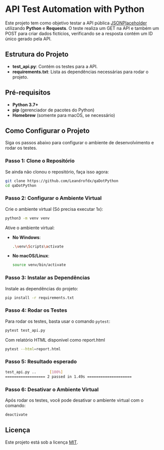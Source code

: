 # API Test Automation with Python

Este projeto tem como objetivo testar a API pública [JSONPlaceholder](https://jsonplaceholder.typicode.com/posts) utilizando **Python** e **Requests**. O teste realiza um GET na API e também um POST para criar dados fictícios, verificando se a resposta contém um ID único gerado pela API.

## Estrutura do Projeto

- **test_api.py**: Contém os testes para a API.
- **requirements.txt**: Lista as dependências necessárias para rodar o projeto.

## Pré-requisitos

- **Python 3.7+**
- **pip** (gerenciador de pacotes do Python)
- **Homebrew** (somente para macOS, se necessário)

## Como Configurar o Projeto

Siga os passos abaixo para configurar o ambiente de desenvolvimento e rodar os testes.

### Passo 1: Clone o Repositório

Se ainda não clonou o repositório, faça isso agora:

```bash
git clone https://github.com/Leandrofdx/qaDotPython
cd qaDotPython
```

### Passo 2: Configurar o Ambiente Virtual

Crie o ambiente virtual (Só precisa executar 1x):

```bash
python3 -m venv venv
```

Ative o ambiente virtual:

- **No Windows**:

  ```bash
  .\venv\Scripts\activate
  ```

- **No macOS/Linux**:

  ```bash
  source venv/bin/activate
  ```

### Passo 3: Instalar as Dependências

Instale as dependências do projeto:

```bash
pip install -r requirements.txt
```

### Passo 4: Rodar os Testes

Para rodar os testes, basta usar o comando `pytest`:

```bash
pytest test_api.py
```
Com relatório HTML disponivel como report.html

```bash
pytest --html=report.html
```

### Passo 5: Resultado esperado
```bash
test_api.py ..      [100%]
================== 2 passed in 1.49s ====================
```

### Passo 6: Desativar o Ambiente Virtual

Após rodar os testes, você pode desativar o ambiente virtual com o comando:

```bash
deactivate
```

## Licença

Este projeto está sob a licença [MIT](LICENSE).